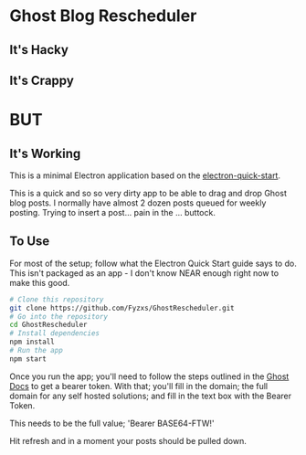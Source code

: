 # Ghost Blog Rescheduler

## It's Hacky
## It's Crappy
# BUT
## It's Working


This is a minimal Electron application based on the [electron-quick-start](https://github.com/electron/electron-quick-start).

This is a quick and so so very dirty app to be able to drag and drop Ghost blog posts.
I normally have almost 2 dozen posts queued for weekly posting. Trying to insert a post... pain in the ... buttock.

## To Use
For most of the setup; follow what the Electron Quick Start guide says to do. This isn't packaged as an app - I don't know NEAR enough right now to make this good.
```bash
# Clone this repository
git clone https://github.com/Fyzxs/GhostRescheduler.git
# Go into the repository
cd GhostRescheduler
# Install dependencies
npm install
# Run the app
npm start
```

Once you run the app; you'll need to follow the steps outlined in the [Ghost Docs](https://api.ghost.org/docs/user-authentication) to get a bearer token.
With that; you'll fill in the domain; the full domain for any self hosted solutions; and fill in the text box with the Bearer Token.

This needs to be the full value; 'Bearer BASE64-FTW!'

Hit refresh and in a moment your posts should be pulled down.
